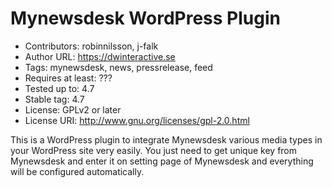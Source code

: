 # Mynewsdesk WordPress Plugin
* Contributors: robinnilsson, j-falk
* Author URL: https://dwinteractive.se
* Tags: mynewsdesk, news, pressrelease, feed
* Requires at least: ???
* Tested up to: 4.7
* Stable tag: 4.7
* License: GPLv2 or later
* License URI: http://www.gnu.org/licenses/gpl-2.0.html

This is a WordPress plugin to integrate Mynewsdesk various media types in your WordPress site very easily. You just need to get unique key from Mynewsdesk and enter it on setting page of Mynewsdesk and everything will be configured automatically.